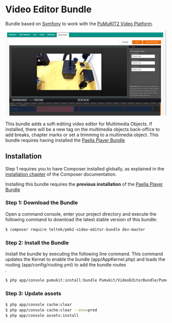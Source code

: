 # Video Editor Bundle

Bundle based on [Symfony](http://symfony.com/) to work with the [PuMuKIT2 Video Platform](https://github.com/campusdomar/PuMuKIT2/blob/2.1.x/README.md).

![video editor](Resources/video_doc.jpg)

This bundle adds a soft-editing video editor for Multimedia Objects. If installed, there will be a new tag on the multimedia objects back-office to add breaks, chapter marks or set a trimming to a multimedia object.
This bundle requires having installed the [Paella Player Bundle](https://github.com/teltek/PuMuKIT2-paella-player-bundle)

## Installation

Step 1 requires you to have Composer installed globally, as explained
in the [installation chapter](https://getcomposer.org/doc/00-intro.md)
of the Composer documentation.

Installing this bundle requires the **previous installation** of the [Paella Player Bundle](https://github.com/teltek/PuMuKIT2-paella-player-bundle)

### Step 1: Download the Bundle

Open a command console, enter your project directory and execute the
following command to download the latest stable version of this bundle:

```bash
$ composer require teltek/pmk2-video-editor-bundle dev-master
```


### Step 2: Install the Bundle

Install the bundle by executing the following line command. This command updates the Kernel to enable the bundle (app/AppKernel.php) and loads the routing (app/config/routing.yml) to add the bundle routes\
.

```bash
$ php app/console pumukit:install:bundle Pumukit/VideoEditorBundle/PumukitVideoEditorBundle
```

### Step 3: Update assets

```bash
$ php app/console cache:clear
$ php app/console cache:clear --env=prod
$ php app/console assets:install
```

